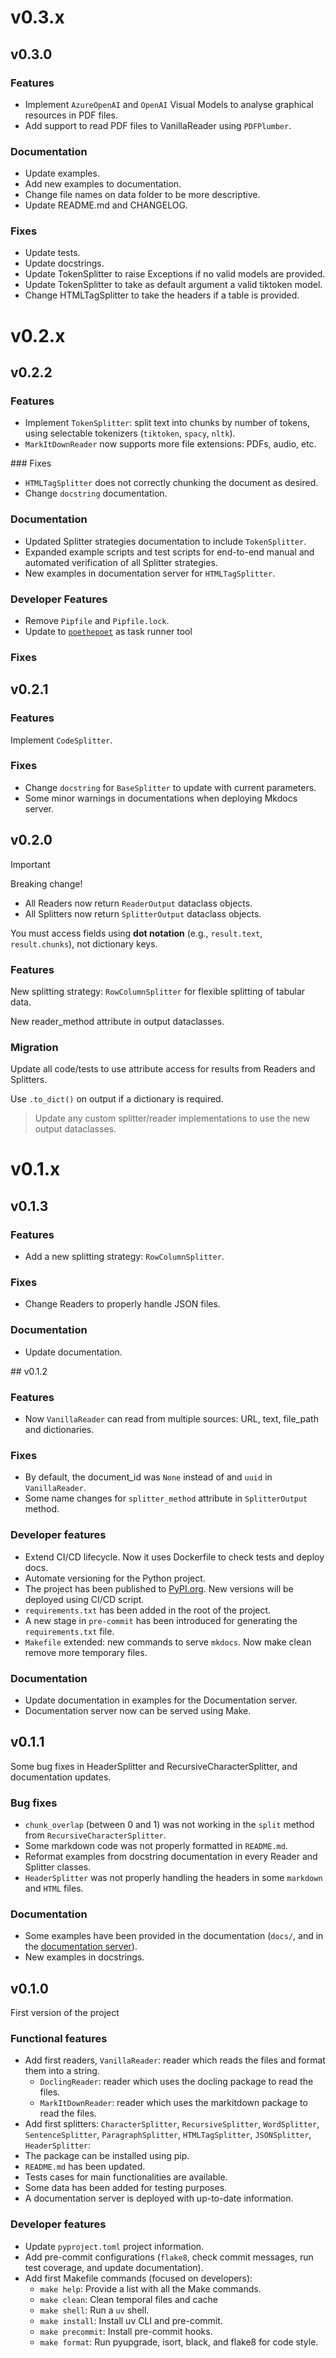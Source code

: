 # v0.3.x

## v0.3.0

### Features

- Implement `AzureOpenAI` and `OpenAI` Visual Models to analyse graphical resources in PDF files.
- Add support to read PDF files to VanillaReader using `PDFPlumber`.

### Documentation

- Update examples.
- Add new examples to documentation.
- Change file names on data folder to be more descriptive.
- Update README.md and CHANGELOG.

### Fixes

- Update tests.
- Update docstrings.
- Update TokenSplitter to raise Exceptions if no valid models are provided.
- Update TokenSplitter to take as default argument a valid tiktoken model.
- Change HTMLTagSplitter to take the headers if a table is provided.

# v0.2.x

## v0.2.2

### Features

- Implement `TokenSplitter`: split text into chunks by number of tokens, using selectable tokenizers (`tiktoken`, `spacy`, `nltk`).
- `MarkItDownReader` now supports more file extensions: PDFs, audio, etc.

### Fixes

- `HTMLTagSplitter` does not correctly chunking the document as desired.
- Change `docstring` documentation.

### Documentation

- Updated Splitter strategies documentation to include `TokenSplitter`.
- Expanded example scripts and test scripts for end-to-end manual and automated verification of all Splitter strategies.
- New examples in documentation server for `HTMLTagSplitter`. 

### Developer Features

- Remove `Pipfile` and `Pipfile.lock`. 
- Update to [`poethepoet`](https://poethepoet.natn.io/index.html) as task runner tool 

### Fixes

## v0.2.1

### Features

Implement `CodeSplitter`.

### Fixes

- Change `docstring` for `BaseSplitter` to update with current parameters.
- Some minor warnings in documentations when deploying Mkdocs server.

## v0.2.0

> [!IMPORTANT]
> Breaking change!
> 
> - All Readers now return `ReaderOutput` dataclass objects.
> - All Splitters now return `SplitterOutput` dataclass objects.
> 
> You must access fields using **dot notation** (e.g., `result.text`, `result.chunks`), not dictionary keys.

### Features

New splitting strategy: `RowColumnSplitter` for flexible splitting of tabular data.

New reader_method attribute in output dataclasses.

### Migration

Update all code/tests to use attribute access for results from Readers and Splitters.

Use `.to_dict()` on output if a dictionary is required.

> Update any custom splitter/reader implementations to use the new output dataclasses.

# v0.1.x

## v0.1.3

### Features

- Add a new splitting strategy: `RowColumnSplitter`.

### Fixes

- Change Readers to properly handle JSON files.

### Documentation

- Update documentation.

## v0.1.2

### Features

- Now `VanillaReader` can read from multiple sources: URL, text, file_path and dictionaries.

### Fixes

- By default, the document_id was `None` instead of and `uuid` in `VanillaReader`. 
- Some name changes for `splitter_method` attribute in `SplitterOutput` method.

### Developer features

- Extend CI/CD lifecycle. Now it uses Dockerfile to check tests and deploy docs.
- Automate versioning for the Python project.
- The project has been published to [PyPI.org](https://pypi.org/project/splitter-mr/). New versions will be deployed using CI/CD script.
- `requirements.txt` has been added in the root of the project.
- A new stage in `pre-commit` has been introduced for generating the `requirements.txt` file.
- `Makefile` extended: new commands to serve `mkdocs`. Now make clean remove more temporary files.

### Documentation

- Update documentation in examples for the Documentation server.
- Documentation server now can be served using Make.

## v0.1.1

Some bug fixes in HeaderSplitter and RecursiveCharacterSplitter, and documentation updates.

### Bug fixes

- `chunk_overlap` (between 0 and 1) was not working in the `split` method from `RecursiveCharacterSplitter`.
- Some markdown code was not properly formatted in `README.md`.
- Reformat examples from docstring documentation in every Reader and Splitter classes.
- `HeaderSplitter` was not properly handling the headers in some `markdown` and `HTML` files.

### Documentation

- Some examples have been provided in the documentation (`docs/`, and in the [documentation server](https://andreshere00.github.io/Splitter_MR/)).
- New examples in docstrings.

## v0.1.0

First version of the project

### Functional features

- Add first readers, `VanillaReader`: reader which reads the files and format them into a string.
  - `DoclingReader`: reader which uses the docling package to read the files.
  - `MarkItDownReader`: reader which uses the markitdown package to read the files.
- Add first splitters: `CharacterSplitter`, `RecursiveSplitter`, `WordSplitter`, `SentenceSplitter`, `ParagraphSplitter`, `HTMLTagSplitter`, `JSONSplitter`, `HeaderSplitter`: 
- The package can be installed using pip.
- `README.md` has been updated.
- Tests cases for main functionalities are available.
- Some data has been added for testing purposes.
- A documentation server is deployed with up-to-date information.

### Developer features

- Update `pyproject.toml` project information.
- Add pre-commit configurations (`flake8`, check commit messages, run test coverage, and update documentation).
- Add first Makefile commands (focused on developers):
  - `make help`: Provide a list with all the Make commands.
  - `make clean`: Clean temporal files and cache
  - `make shell`: Run a `uv` shell.
  - `make install`: Install uv CLI and pre-commit.
  - `make precommit`: Install pre-commit hooks.
  - `make format`: Run pyupgrade, isort, black, and flake8 for code style.